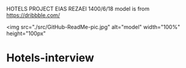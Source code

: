 HOTELS PROJECT
EIAS REZAEI 1400/6/18
model is from https://dribbble.com/

<img src="./src/GitHub-ReadMe-pic.jpg" alt="model" width="100%"
height="100px"

>

# Hotels-interview
